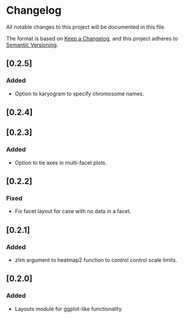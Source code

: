 # Changelog
All notable changes to this project will be documented in this file.

The format is based on [Keep a Changelog](https://keepachangelog.com/en/1.0.0/),
and this project adheres to [Semantic Versioning](https://semver.org/spec/v2.0.0.html).

## [0.2.5]
### Added
- Option to karyogram to specify chromosome names.


## [0.2.4]


## [0.2.3]
### Added
- Option to tie axes in multi-facet plots.


## [0.2.2]
### Fixed
- Fix facet layout for case with no data in a facet.


## [0.2.1]
### Added
- zlim argument to heatmap2 function to control control scale limits.


## [0.2.0]
### Added
- Layouts module for ggplot-like functionality
